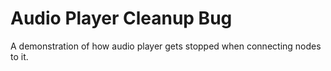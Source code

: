 # Audio Player Cleanup Bug

A demonstration of how audio player gets stopped when connecting nodes to it.
